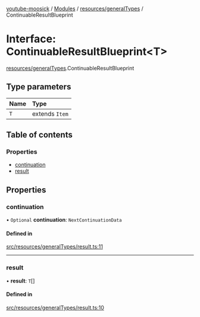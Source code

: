 [youtube-moosick](../README.md) / [Modules](../modules.md) / [resources/generalTypes](../modules/resources_generalTypes.md) / ContinuableResultBlueprint

# Interface: ContinuableResultBlueprint<T\>

[resources/generalTypes](../modules/resources_generalTypes.md).ContinuableResultBlueprint

## Type parameters

| Name | Type |
| :------ | :------ |
| `T` | extends `Item` |

## Table of contents

### Properties

- [continuation](resources_generalTypes.ContinuableResultBlueprint.md#continuation)
- [result](resources_generalTypes.ContinuableResultBlueprint.md#result)

## Properties

### continuation

• `Optional` **continuation**: `NextContinuationData`

#### Defined in

[src/resources/generalTypes/result.ts:11](https://github.com/EvasiveXkiller/youtube-moosick/blob/dccd770/src/resources/generalTypes/result.ts#L11)

___

### result

• **result**: `T`[]

#### Defined in

[src/resources/generalTypes/result.ts:10](https://github.com/EvasiveXkiller/youtube-moosick/blob/dccd770/src/resources/generalTypes/result.ts#L10)
